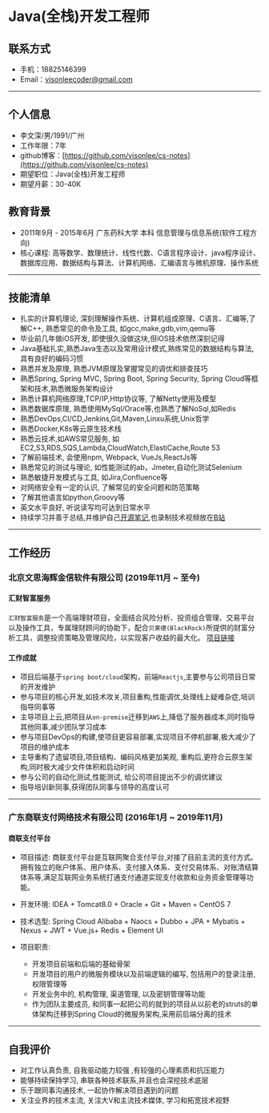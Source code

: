 # Java(全栈)开发工程师

## 联系方式

- 手机：18825146399
- Email：visonleecoder@gmail.com

---

## 个人信息

 - 李文深/男/1991/广州
 - 工作年限：7年
 - github博客：[https://github.com/visonlee/cs-notes](https://github.com/visonlee/cs-notes) 
 - 期望职位：Java(全栈)开发工程师
 - 期望月薪：30-40K


## 教育背景

 - 2011年9月 - 2015年6月  广东药科大学   本科 信息管理与信息系统(软件工程方向)
 - 核心课程: 高等数学、数理统计、线性代数、C语言程序设计、java程序设计、数据库应用、数据结构与算法、计算机网络、汇编语言与微机原理、操作系统

---

## 技能清单
- 扎实的计算机理论, 深刻理解操作系统、计算机组成原理、C语言、汇编等,了解C++, 熟悉常见的命令及工具, 如gcc,make,gdb,vim,qemu等
- 毕业前几年做iOS开发, 即使很久没做这块,但iOS技术依然深刻记得
- Java基础扎实,熟悉Java生态以及常用设计模式,熟练常见的数据结构与算法, 具有良好的编码习惯
- 熟悉并发及原理, 熟悉JVM原理及掌握常见的调优和排查技巧
- 熟悉Spring, Spring MVC, Spring Boot, Spring Security, Spring Cloud等框架和技术,熟悉微服务架构设计
- 熟悉计算机网络原理,TCP/IP,Http协议等, 了解Netty使用及模型
- 熟悉数据库原理, 熟悉使用MySql/Orace等,也熟悉了解NoSql,如Redis
- 熟悉DevOps,CI/CD,Jenkins,Git,Maven,Linxu系统,Unix哲学
- 熟悉Docker,K8s等云原生技术栈
- 熟悉云技术,如AWS常见服务, 如EC2,S3,RDS,SQS,Lambda,CloudWatch,ElastiCache,Route 53
- 了解前端技术, 会使用npm, Webpack, VueJs,ReactJs等
- 熟悉常见的测试与理论, 如性能测试的ab，Jmeter,自动化测试Selenium
- 熟悉敏捷开发模式与工具, 如Jira,Confluence等
- 对网络安全有一定的认识, 了解常见的安全问题和防范策略
- 了解其他语言如python,Groovy等
- 英文水平良好, 听说读写均可达到日常水平
- 持续学习并善于总结,并维护自己[开源笔记](https://github.com/visonlee/cs-notes),也录制技术视频放在[B站](https://space.bilibili.com/163808780/)

---

## 工作经历

### 北京文思海辉金信软件有限公司 (2019年11月 ~ 至今)

#### 汇财智富服务

`汇财智富服务`是一个高端理财项目，全面结合风险分析、投资组合管理、交易平台以及操作工具，专属理财顾问的协助下，配合`贝莱德(BlackRock)`所提供的财富分析工具，调整投资策略及管理风险，以实现客户收益的最大化。
[项目链接](https://www.bilibili.com/video/BV1Lh41117af)

#### 工作成就
- 项目后端基于`spring boot/cloud`架构，前端`Reactjs`,主要参与公司项目日常的开发维护
- 参与项目的核心开发,如技术攻关,项目重构,性能调优,处理线上疑难杂症,培训指导同事等
- 主导项目上云,把项目从`on-premise`迁移到`AWS`上,降低了服务器成本,同时指导其他同事,减少团队学习成本
- 参与项目DevOps的构建,使项目更容易部署,实现项目不停机部署,极大减少了项目的维护成本
- 主导重构了遗留项目,项目结构、编码风格更加美观, 重构后,更符合云原生架构,同时极大减少文件体积和启动时间
- 参与公司的自动化测试,性能测试, 给公司项目提出不少的调优建议
- 指导培训新同事,获得团队同事与领导的高度认可

--- 

### 广东商联支付网络技术有限公司 (2016年1月 ~ 2019年11月)

#### 商联支付平台 

- 项目描述: 商联支付平台是互联网聚合支付平台,对接了目前主流的支付方式。拥有独立的账户体系、用户体系、支付接入体系、支付交易体系、对账清结算体系等,满足互联网业务系统打通支付通道实现支付收款和业务资金管理等功能。
- 开发环境: IDEA + Tomcat8.0 + Oracle + Git + Maven + CentOS 7
- 技术选型: Spring Cloud Alibaba + Naocs + Dubbo + JPA + Mybatis + Nexus + JWT + Vue.js+ Redis + Element UI

- 项目职责:
  - 开发项目前端和后端的基础骨架
  - 开发项目的用户的微服务模块以及前端逻辑的编写, 包括用户的登录注册, 权限管理等
  - 开发业务中的, 机构管理, 渠道管理, 以及密钥管理等功能
  - 作为团队主要成员, 和同事一起把公司的就到的项目从以前老的struts的单体架构迁移到Spring Cloud的微服务架构,采用前后端分离的技术

---

## 自我评价
- 对工作认真负责, 自我驱动能力较强 ,有较强的心理素质和抗压能力
- 能够持续保持学习, 串联各种技术联系,并且也会深挖技术底层
- 乐于跟同事沟通技术, 一起协作解决项目遇到的问题
- 关注业界的技术主流, 关注大V和主流技术媒体, 学习和拓宽技术视野


